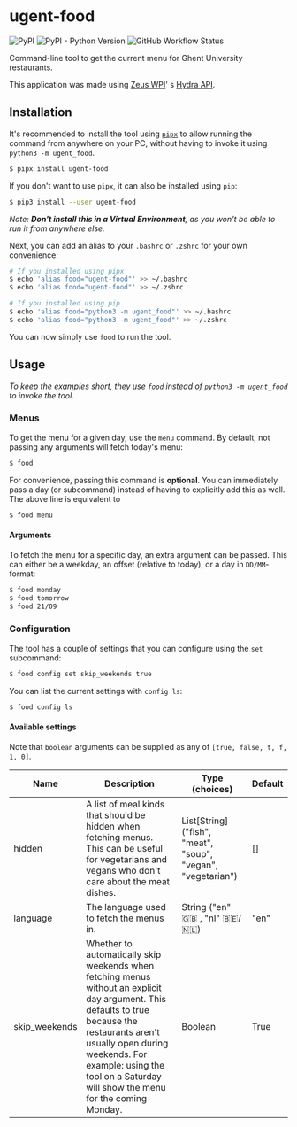 # ugent-food

![PyPI](https://img.shields.io/pypi/v/ugent_food)
![PyPI - Python Version](https://img.shields.io/pypi/pyversions/ugent_food)
![GitHub Workflow Status](https://img.shields.io/github/actions/workflow/status/stijndcl/ugent-food/python.yml?branch=master)

Command-line tool to get the current menu for Ghent University restaurants.

This application was made using [Zeus WPI](https://github.com/ZeusWPI)'
s [Hydra API](https://github.com/ZeusWPI/hydra/blob/master/api-resto-02.md).

## Installation

It's recommended to install the tool using [``pipx``](https://pypa.github.io/pipx/#install-pipx) to allow running the
command from anywhere on your PC, without having to invoke it using `python3 -m ugent_food`.

```sh
$ pipx install ugent-food
```

If you don't want to use `pipx`, it can also be installed using `pip`:

```sh
$ pip3 install --user ugent-food
```

_Note: **Don't install this in a Virtual Environment**, as you won't be able to run it from anywhere else._

Next, you can add an alias to your `.bashrc` or `.zshrc` for your own convenience:

```sh
# If you installed using pipx
$ echo 'alias food="ugent-food"' >> ~/.bashrc
$ echo 'alias food="ugent-food"' >> ~/.zshrc

# If you installed using pip
$ echo 'alias food="python3 -m ugent_food"' >> ~/.bashrc
$ echo 'alias food="python3 -m ugent_food"' >> ~/.zshrc
```

You can now simply use `food` to run the tool.

## Usage

_To keep the examples short, they use `food` instead of `python3 -m ugent_food` to invoke the tool._

### Menus

To get the menu for a given day, use the ``menu`` command. By default, not passing any arguments will fetch today's
menu:

```sh
$ food
```

For convenience, passing this command is **optional**. You can immediately pass a day (or subcommand) instead of having
to explicitly add this as well. The above line is equivalent to

```sh
$ food menu
```

#### Arguments

To fetch the menu for a specific day, an extra argument can be passed. This can either be a weekday, an offset (relative
to today), or a day in `DD/MM`-format:

```sh
$ food monday
$ food tomorrow
$ food 21/09
```

### Configuration

The tool has a couple of settings that you can configure using the `set` subcommand:

```sh
$ food config set skip_weekends true
```

You can list the current settings with `config ls`:

```sh
$ food config ls
```

#### Available settings

Note that `boolean` arguments can be supplied as any of `[true, false, t, f, 1, 0]`.

| Name          | Description                                                                                                                                                                                                                                                         | Type (choices)                                                 | Default |
|---------------|---------------------------------------------------------------------------------------------------------------------------------------------------------------------------------------------------------------------------------------------------------------------|----------------------------------------------------------------|---------|
| hidden        | A list of meal kinds that should be hidden when fetching menus. This can be useful for vegetarians and vegans who don't care about the meat dishes.                                                                                                                 | List\[String\] ("fish", "meat", "soup", "vegan", "vegetarian") | []      |
| language      | The language used to fetch the menus in.                                                                                                                                                                                                                            | String ("en" 🇬🇧 , "nl" 🇧🇪/🇳🇱)                            | "en"    |
| skip_weekends | Whether to automatically skip weekends when fetching menus without an explicit day argument. This defaults to true because the restaurants aren't usually open during weekends. For example: using the tool on a Saturday will show the menu for the coming Monday. | Boolean                                                        | True    |
